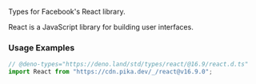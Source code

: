 Types for Facebook's React library.

React is a JavaScript library for building user interfaces.

### Usage Examples

```typescript
// @deno-types="https://deno.land/std/types/react/@16.9/react.d.ts"
import React from "https://cdn.pika.dev/_/react@v16.9.0";
```
